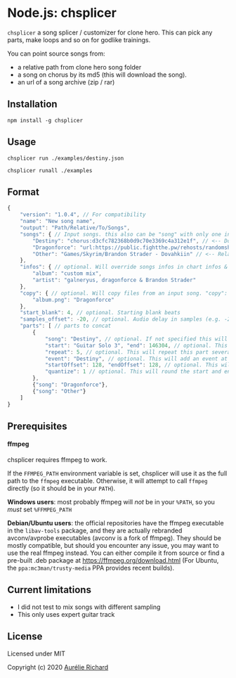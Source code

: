 Node.js: chsplicer
=================

`chsplicer` a song splicer / customizer for clone hero. This can pick any parts, make loops and so on for godlike trainings.

You can point source songs from:
 - a relative path from clone hero song folder
 - a song on chorus by its md5 (this will download the song).
 - an url of a song archive (zip / rar)

Installation
------------

    npm install -g chsplicer

Usage
-----

    chsplicer run ./examples/destiny.json

    chsplicer runall ./examples

Format
------

```javascript
{
    "version": "1.0.4", // For compatibility
    "name": "New song name",
    "output": "Path/Relative/To/Songs",
    "songs": { // Input songs. this also can be "song" with only one input value
        "Destiny": "chorus:d3cfc782368b0d9c70e3369c4a312e1f", // <-- Download from chorus by the song's md5
        "Dragonforce": "url:https://public.fightthe.pw/rehosts/randomshit/Way%20Too%20Much%20Fucking%20God%20Damn%20DragonForce%20Like%20Jesus%20Christ%202.0%20Special%20Edition%20For%20RhythmFag.zip", // <-- Download from an url
        "Other": "Games/Skyrim/Brandon Strader - Dovahkiin" // <-- Relative to the game songs folder
    },
    "infos": { // optional. Will override songs infos in chart infos & songs.ini
        "album": "custom mix",
        "artist": "galneryus, dragonforce & Brandon Strader"
    },
    "copy": { // optional. Will copy files from an input song. "copy": true will copy everything possible with priority from the first song (default behaviour), "copy": false will copy nothing
        "album.png": "Dragonforce"
    },
    "start_blank": 4, // optional. Starting blank beats
    "samples_offset": -20, // optional. Audio delay in samples (e.g. -20 with 44100 sampling rate = -20 / 44100 seconds)
    "parts": [ // parts to concat
        {
            "song": "Destiny", // optional. If not specified this will take the first input song.
            "start": "Guitar Solo 3", "end": 146304, // optional. This can be an event or a chart time reference.
            "repeat": 5, // optional. This will repeat this part several times
            "event": "Destiny", // optional. This will add an event at the beginning of this part.
            "startOffset": 128, "endOffset": 128, // optional. This will delay the audio start & end of the number of samples
            "quantize": 1 // optional. This will round the start and end at a beat (1), two beats (2), half beat (0.5) etc.
        },
        {"song": "Dragonforce"},
        {"song": "Other"}
    ]
}
```

Prerequisites
-------------

#### ffmpeg

chsplicer requires ffmpeg to work.

If the `FFMPEG_PATH` environment variable is set, chsplicer will use it as the full path to the `ffmpeg` executable.  Otherwise, it will attempt to call `ffmpeg` directly (so it should be in your `PATH`).

**Windows users**: most probably ffmpeg will _not_ be in your `%PATH`, so you _must_ set `%FFMPEG_PATH`

**Debian/Ubuntu users**: the official repositories have the ffmpeg executable in the `libav-tools` package, and they are actually rebranded avconv/avprobe executables (avconv is a fork of ffmpeg).  They should be mostly compatible, but should you encounter any issue, you may want to use the real ffmpeg instead. You can either compile it from source or find a pre-built .deb package at https://ffmpeg.org/download.html (For Ubuntu, the `ppa:mc3man/trusty-media` PPA provides recent builds).

Current limitations
-----

- I did not test to mix songs with different sampling
- This only uses expert guitar track


License
-------

Licensed under MIT

Copyright (c) 2020 [Aurélie Richard](https://arichard.me)